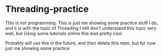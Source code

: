 # Threading-practice
This is not programming. This is just me showing some practice stuff I do, and it is with the topic of Threading 
I still don't understand this topic very well, but Using some tutorials online this was pretty cool 

Probably will use this in the future, and then delete this repo, but for now just me showing some practice
